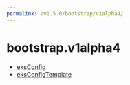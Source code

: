 ```yaml
---
permalink: /v1.5.0/bootstrap/v1alpha4/
---
```


# bootstrap.v1alpha4



* [eksConfig](eksConfig.md)
* [eksConfigTemplate](eksConfigTemplate.md)